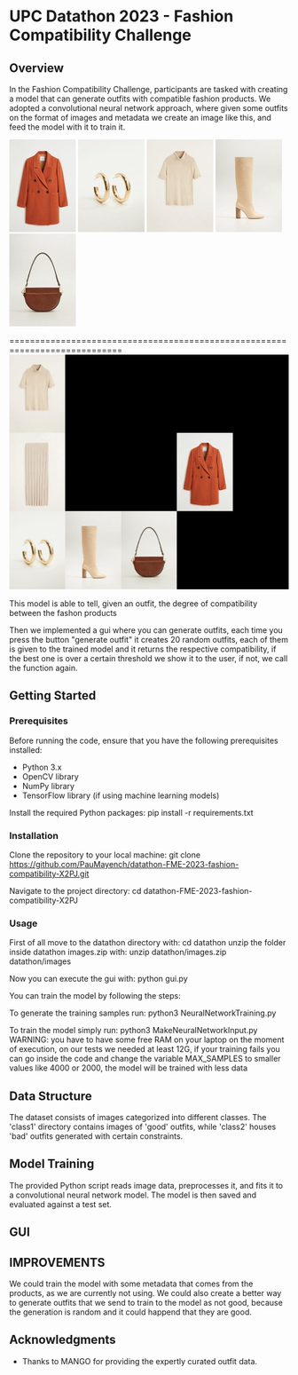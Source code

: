 # UPC Datathon 2023 - Fashion Compatibility Challenge

## Overview
In the Fashion Compatibility Challenge, participants are tasked with creating a model that can generate outfits with compatible fashion products.
We adopted a convolutional neural network approach, where given some outfits on the format of images and metadata we create an image like this, and feed the model with it to train it. 

![Product1](resources/2019_51030857_20.jpg)
![Product1](resources/2019_53003778_OR.jpg)
![Product1](resources/2019_53023716_07.jpg)
![Product1](resources/2019_53023770_04.jpg)
![Product1](resources/2019_57095923_CU.jpg)

============================================================================
![Final Outfit](resources/156.jpg)

This model is able to tell, given an outfit, the degree of compatibility between the fashon products 

Then we implemented a gui where you can generate outfits, each time you press the button "generate outfit" it creates 20 random outfits, each of them is given to the trained model and it returns the respective compatibility, if the best one is over a certain threshold we show it to the user, if not, we call the function again.




## Getting Started

### Prerequisites
Before running the code, ensure that you have the following prerequisites installed:
- Python 3.x
- OpenCV library
- NumPy library
- TensorFlow library (if using machine learning models)

Install the required Python packages:
pip install -r requirements.txt

### Installation
Clone the repository to your local machine:
git clone https://github.com/PauMayench/datathon-FME-2023-fashion-compatibility-X2PJ.git

Navigate to the project directory:
cd datathon-FME-2023-fashion-compatibility-X2PJ


### Usage
First of all move to the datathon directory with:
cd datathon
unzip the folder inside datathon images.zip with:
unzip datathon/images.zip datathon/images

Now you can execute the gui with:
python gui.py

You can train the model by following the steps:

To generate the training samples run:
python3 NeuralNetworkTraining.py

To train the model simply run:
python3 MakeNeuralNetworkInput.py
WARNING: you have to have some free RAM on your laptop on the moment of execution, on our tests we needed at least 12G, if your training fails you can go inside the code and change the variable MAX_SAMPLES to smaller values like 4000 or 2000, the model will be trained with less data


## Data Structure
The dataset consists of images categorized into different classes. The 'class1' directory contains images of 'good' outfits, while 'class2' houses 'bad' outfits generated with certain constraints.

## Model Training
The provided Python script reads image data, preprocesses it, and fits it to a convolutional neural network model. The model is then saved and evaluated against a test set. 

## GUI





## IMPROVEMENTS
We could train the model with some metadata that comes from the products, as we are currently not using. We could also create a better way to generate outfits that we send to train to the model as not good, because the generation is random and it could happend that they are good.



## Acknowledgments
- Thanks to MANGO for providing the expertly curated outfit data.

